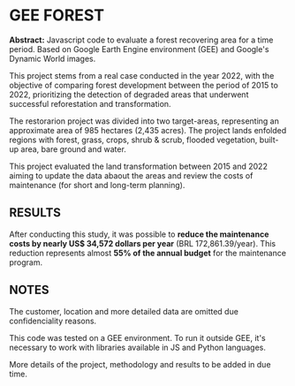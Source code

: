 # GEE FOREST

<b>Abstract:</b> Javascript code to evaluate a forest recovering area for a time period. Based on Google Earth Engine environment (GEE) and Google's Dynamic World images.

This project stems from a real case conducted in the year 2022, with the objective of comparing forest development between the period of 2015 to 2022, prioritizing the detection of degraded areas that underwent successful reforestation and transformation.

The restorarion project was divided into two target-areas, representing an approximate area of 985 hectares (2,435 acres). The project lands enfolded regions with forest, grass, crops, shrub & scrub, flooded vegetation, built-up area, bare ground and water.

This project evaluated the land transformation between 2015 and 2022 aiming to update the data abaout the areas and review the costs of maintenance (for short and long-term planning).

## RESULTS
After conducting this study, it was possible to <b>reduce the maintenance costs by nearly US$ 34,572 dollars per year</b> (BRL 172,861.39/year). This reduction represents almost <b>55% of the annual budget</b> for the maintenance program.

## NOTES
The customer, location and more detailed data are omitted due confidenciality reasons.

This code was tested on a GEE environment. To run it outside GEE, it's necessary to work with libraries available in JS and Python languages.

More details of the project, methodology and results to be added in due time.
